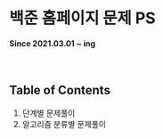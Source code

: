 # 백준 홈페이지 문제 PS<br>
<b>Since 2021.03.01 ~ ing</b>
<br><br><br>

## Table of Contents
1) 단계별 문제풀이
2) 알고리즘 분류별 문제풀이
